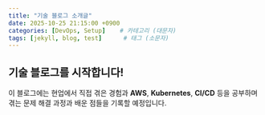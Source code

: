 ```yaml
---
title: "기술 블로그 소개글"
date: 2025-10-25 21:15:00 +0900
categories: [DevOps, Setup]    # 카테고리 (대문자)
tags: [jekyll, blog, test]      # 태그 (소문자)
---
```


## 기술 블로그를 시작합니다!

이 블로그에는 현업에서 직접 겪은 경험과 **AWS**, **Kubernetes**, **CI/CD** 등을 공부하며 겪는
문제 해결 과정과 배운 점들을 기록할 예정입니다.